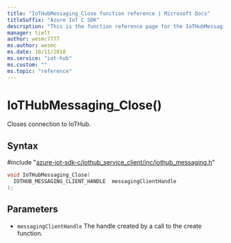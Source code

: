 ```yaml
---                             
title: "IoTHubMessaging_Close function reference | Microsoft Docs" 
titleSuffix: "Azure IoT C SDK"            
description: "This is the function reference page for the IoTHubMessaging_Close() function in the Azure IoT C SDK. This SDK is used with Azure IoT Hub and Azure IoT Hub Device Provisioning Service"            
manager: timlt                 
author: wesmc7777              
ms.author: wesmc               
ms.date: 10/11/2018                    
ms.service: "iot-hub"             
ms.custom: ""                
ms.topic: "reference"        
---                            
```


# IoTHubMessaging_Close()

Closes connection to IoTHub.

## Syntax

\#include "[azure-iot-sdk-c/iothub_service_client/inc/iothub_messaging.h](../iothub-messaging-h.md)"  
```C
void IoTHubMessaging_Close(
  IOTHUB_MESSAGING_CLIENT_HANDLE  messagingClientHandle
);
```

## Parameters
* `messagingClientHandle` The handle created by a call to the create function.

